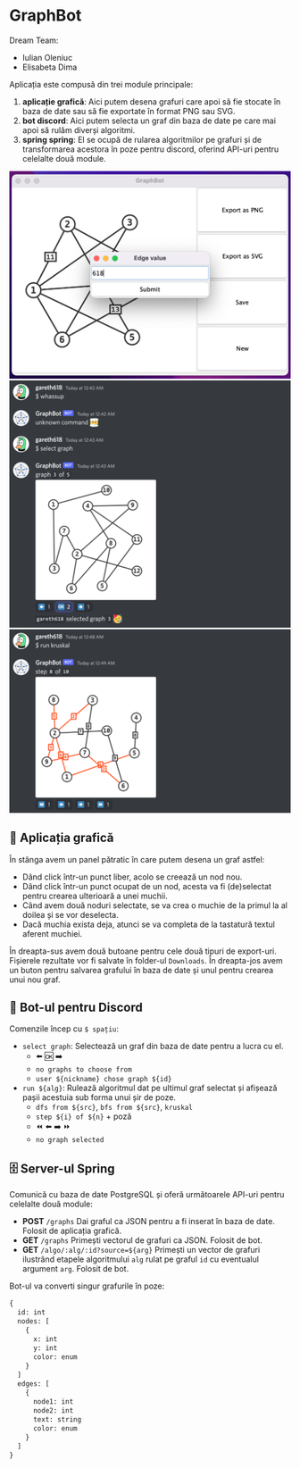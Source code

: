 # GraphBot

Dream Team:

- Iulian Oleniuc
- Elisabeta Dima

Aplicația este compusă din trei module principale:

1. **aplicație grafică**: Aici putem desena grafuri care apoi să fie stocate în baza de date sau să fie exportate în format PNG sau SVG.
2. **bot discord**: Aici putem selecta un graf din baza de date pe care mai apoi să rulăm diverși algoritmi.
3. **spring spring**: El se ocupă de rularea algoritmilor pe grafuri și de transformarea acestora în poze pentru discord, oferind API-uri pentru celelalte două module.

![gui](demo/gui.png)
![bot](demo/bot-1.png)
![bot](demo/bot-2.png)

## 🎨 Aplicația grafică

În stânga avem un panel pătratic în care putem desena un graf astfel:

- Dând click într-un punct liber, acolo se creează un nod nou.
- Dând click într-un punct ocupat de un nod, acesta va fi (de)selectat pentru crearea ulterioară a unei muchii.
- Când avem două noduri selectate, se va crea o muchie de la primul la al doilea și se vor deselecta.
- Dacă muchia exista deja, atunci se va completa de la tastatură textul aferent muchiei.

În dreapta-sus avem două butoane pentru cele două tipuri de export-uri. Fișierele rezultate vor fi salvate în folder-ul `Downloads`. În dreapta-jos avem un buton pentru salvarea grafului în baza de date și unul pentru crearea unui nou graf.

## 🤖 Bot-ul pentru Discord

Comenzile încep cu `$ spațiu`:

- `select graph`: Selectează un graf din baza de date pentru a lucra cu el.
    - ⬅️ 🆗 ➡️
    - `no graphs to choose from`
    - `user ${nickname} chose graph ${id}`
- `run ${alg}`: Rulează algoritmul dat pe ultimul graf selectat și afișează pașii acestuia sub forma unui șir de poze.
    - `dfs from ${src}`, `bfs from ${src}`, `kruskal`
    - `step ${i} of ${n}` + poză
    - ⏪ ⬅️ ➡️ ⏩
    - `no graph selected`

## 🗄️ Server-ul Spring

Comunică cu baza de date PostgreSQL și oferă următoarele API-uri pentru celelalte două module:

- **POST** `/graphs` Dai graful ca JSON pentru a fi inserat în baza de date. Folosit de aplicația grafică.
- **GET** `/graphs` Primești vectorul de grafuri ca JSON. Folosit de bot.
- **GET** `/algo/:alg/:id?source=${arg}` Primești un vector de grafuri ilustrând etapele algoritmului `alg` rulat pe graful `id` cu eventualul argument `arg`. Folosit de bot.

Bot-ul va converti singur grafurile în poze:

```
{
  id: int
  nodes: [
    {
      x: int
      y: int
      color: enum
    }
  ]
  edges: [
    {
      node1: int
      node2: int
      text: string
      color: enum
    }
  ]
}
```
